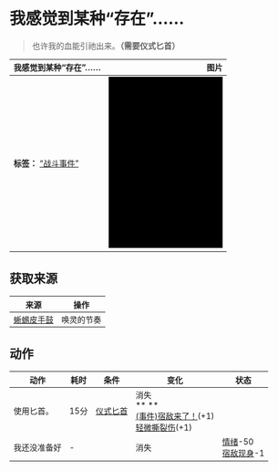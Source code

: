 # 我感觉到某种“存在”……  
> 也许我的血能引祂出来。<b>（需要仪式匕首）</b>  
  
  我感觉到某种“存在”……  |   图片   
 ----  |  ----:   
 **标签：**	[“战斗事件”](tag_FightEvent.md)  |  <img decoding="async" src="Sprite/Darkness.png" href="a.md" style="max-width:300px;max-height:300px;">   
  
## 获取来源  
来源  |  操作  
----  |  ----  
[蜥蜴皮手鼓](LizardDrum.md)  |  唤灵的节奏  
## 动作  
动作  |  耗时  |  条件  |  变化  |  状态  
----  |  ----  |  ----  |  ----  |  ----  
使用匕首。<br>  |  15分  |  [仪式匕首](CeremonialDagger.md)  |  消失<br>**  **<br>  [(事件)宿敌来了！](Event_EnemyFight.md)(+1)<br>  [轻微撕裂伤](W_MinorLaceration.md)(+1)<br>  |    
我还没准备好<br>  |  -  |    |  消失  |  [情绪](Morale.md)-50<br>[宿敌现身](EnemyDefeated.md)-1  
